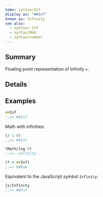 ```yaml
---
name: syntax/Inf
display as: "##Inf"
known as: Infinity
see also:
  - syntax/-Inf
  - syntax/NaN
  - syntax/number
---
```


## Summary

Floating point representation of Infinity `∞`.

## Details

## Examples

```clj
##Inf
;;=> ##Inf
```

Math with infinities:

```clj
(/ 1 0)
;;=> ##Inf

(Math/log 0)
;;=> -Infinity

(* 0 ##Inf)
;;=> ##NaN
```

Equivalent to the JavaScript symbol `Infinity`:

```clj
js/Infinity
;;=> ##Inf
```
